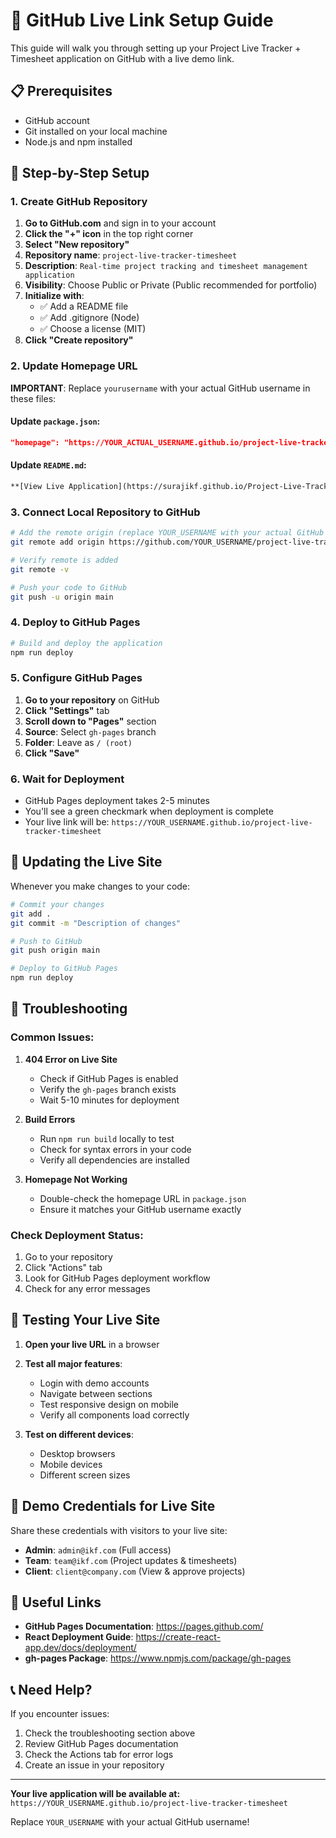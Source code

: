 # 🚀 GitHub Live Link Setup Guide

This guide will walk you through setting up your Project Live Tracker + Timesheet application on GitHub with a live demo link.

## 📋 Prerequisites

- GitHub account
- Git installed on your local machine
- Node.js and npm installed

## 🔧 Step-by-Step Setup

### 1. Create GitHub Repository

1. **Go to GitHub.com** and sign in to your account
2. **Click the "+" icon** in the top right corner
3. **Select "New repository"**
4. **Repository name**: `project-live-tracker-timesheet`
5. **Description**: `Real-time project tracking and timesheet management application`
6. **Visibility**: Choose Public or Private (Public recommended for portfolio)
7. **Initialize with**: 
   - ✅ Add a README file
   - ✅ Add .gitignore (Node)
   - ✅ Choose a license (MIT)
8. **Click "Create repository"**

### 2. Update Homepage URL

**IMPORTANT**: Replace `yourusername` with your actual GitHub username in these files:

#### Update `package.json`:
```json
"homepage": "https://YOUR_ACTUAL_USERNAME.github.io/project-live-tracker-timesheet"
```

#### Update `README.md`:
```markdown
**[View Live Application](https://surajikf.github.io/Project-Live-Tracker---Timesheet/)**
```

### 3. Connect Local Repository to GitHub

```bash
# Add the remote origin (replace YOUR_USERNAME with your actual GitHub username)
git remote add origin https://github.com/YOUR_USERNAME/project-live-tracker-timesheet.git

# Verify remote is added
git remote -v

# Push your code to GitHub
git push -u origin main
```

### 4. Deploy to GitHub Pages

```bash
# Build and deploy the application
npm run deploy
```

### 5. Configure GitHub Pages

1. **Go to your repository** on GitHub
2. **Click "Settings"** tab
3. **Scroll down to "Pages"** section
4. **Source**: Select `gh-pages` branch
5. **Folder**: Leave as `/ (root)`
6. **Click "Save"**

### 6. Wait for Deployment

- GitHub Pages deployment takes 2-5 minutes
- You'll see a green checkmark when deployment is complete
- Your live link will be: `https://YOUR_USERNAME.github.io/project-live-tracker-timesheet`

## 🔄 Updating the Live Site

Whenever you make changes to your code:

```bash
# Commit your changes
git add .
git commit -m "Description of changes"

# Push to GitHub
git push origin main

# Deploy to GitHub Pages
npm run deploy
```

## 🐛 Troubleshooting

### Common Issues:

1. **404 Error on Live Site**
   - Check if GitHub Pages is enabled
   - Verify the `gh-pages` branch exists
   - Wait 5-10 minutes for deployment

2. **Build Errors**
   - Run `npm run build` locally to test
   - Check for syntax errors in your code
   - Verify all dependencies are installed

3. **Homepage Not Working**
   - Double-check the homepage URL in `package.json`
   - Ensure it matches your GitHub username exactly

### Check Deployment Status:

1. Go to your repository
2. Click "Actions" tab
3. Look for GitHub Pages deployment workflow
4. Check for any error messages

## 📱 Testing Your Live Site

1. **Open your live URL** in a browser
2. **Test all major features**:
   - Login with demo accounts
   - Navigate between sections
   - Test responsive design on mobile
   - Verify all components load correctly

3. **Test on different devices**:
   - Desktop browsers
   - Mobile devices
   - Different screen sizes

## 🌟 Demo Credentials for Live Site

Share these credentials with visitors to your live site:

- **Admin**: `admin@ikf.com` (Full access)
- **Team**: `team@ikf.com` (Project updates & timesheets)
- **Client**: `client@company.com` (View & approve projects)

## 🔗 Useful Links

- **GitHub Pages Documentation**: https://pages.github.com/
- **React Deployment Guide**: https://create-react-app.dev/docs/deployment/
- **gh-pages Package**: https://www.npmjs.com/package/gh-pages

## 📞 Need Help?

If you encounter issues:

1. Check the troubleshooting section above
2. Review GitHub Pages documentation
3. Check the Actions tab for error logs
4. Create an issue in your repository

---

**Your live application will be available at:**
`https://YOUR_USERNAME.github.io/project-live-tracker-timesheet`

Replace `YOUR_USERNAME` with your actual GitHub username!
